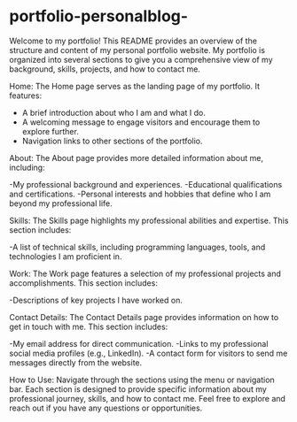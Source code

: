 # portfolio-personalblog-
Welcome to my portfolio! This README provides an overview of the structure and content of my personal portfolio website. My portfolio is organized into several sections to give you a comprehensive view of my background, skills, projects, and how to contact me.

Home:
The Home page serves as the landing page of my portfolio. It features:

- A brief introduction about who I am and what I do.
- A welcoming message to engage visitors and encourage them to explore further.
- Navigation links to other sections of the portfolio.

About:
The About page provides more detailed information about me, including:

-My professional background and experiences.
-Educational qualifications and certifications.
-Personal interests and hobbies that define who I am beyond my professional life.

Skills:
The Skills page highlights my professional abilities and expertise. This section includes:

-A list of technical skills, including programming languages, tools, and technologies I am proficient in.

Work:
The Work page features a selection of my professional projects and accomplishments. This section includes:

-Descriptions of key projects I have worked on.

Contact Details:
The Contact Details page provides information on how to get in touch with me. This section includes:

-My email address for direct communication.
-Links to my professional social media profiles (e.g., LinkedIn).
-A contact form for visitors to send me messages directly from the website.

How to Use:
Navigate through the sections using the menu or navigation bar. Each section is designed to provide specific information about my professional journey, skills, and how to contact me. Feel free to explore and reach out if you have any questions or opportunities.
